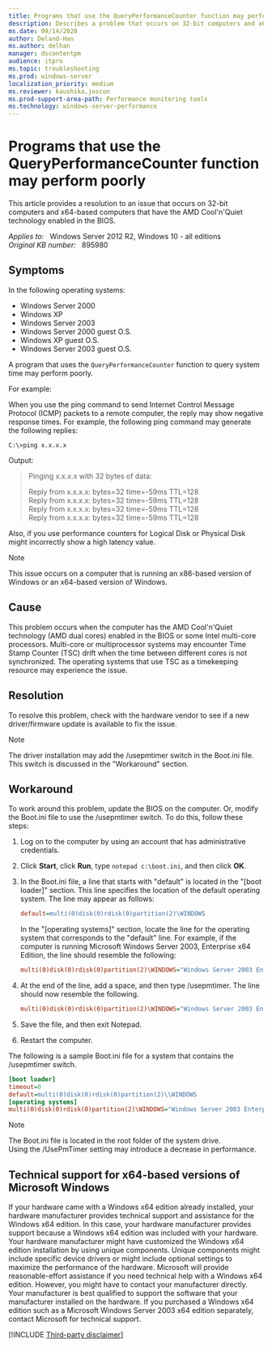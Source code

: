 ```yaml
---
title: Programs that use the QueryPerformanceCounter function may perform poorly
description: Describes a problem that occurs on 32-bit computers and x64-based computers that have the AMD Cool'n'Quiet technology enabled in the BIOS. Provides a resolution.
ms.date: 09/14/2020
author: Deland-Han
ms.author: delhan 
manager: dscontentpm
audience: itpro
ms.topic: troubleshooting
ms.prod: windows-server
localization_priority: medium
ms.reviewer: kaushika,joscon
ms.prod-support-area-path: Performance monitoring tools
ms.technology: windows-server-performance
---
```

# Programs that use the QueryPerformanceCounter function may perform poorly

This article provides a resolution to an issue that occurs on 32-bit computers and x64-based computers that have the AMD Cool'n'Quiet technology enabled in the BIOS.

_Applies to:_ &nbsp; Windows Server 2012 R2, Windows 10 - all editions  
_Original KB number:_ &nbsp; 895980

## Symptoms

In the following operating systems:

- Windows Server 2000
- Windows XP
- Windows Server 2003
- Windows Server 2000 guest O.S.
- Windows XP guest O.S.
- Windows Server 2003 guest O.S.

A program that uses the `QueryPerformanceCounter` function to query system time may perform poorly.

For example:

When you use the ping command to send Internet Control Message Protocol (ICMP) packets to a remote computer, the reply may show negative response times. For example, the following ping command may generate the following replies:

```console
C:\>ping x.x.x.x
```

Output:

> Pinging x.x.x.x with 32 bytes of data:
>
> Reply from x.x.x.x: bytes=32 time=-59ms TTL=128  
Reply from x.x.x.x: bytes=32 time=-59ms TTL=128  
Reply from x.x.x.x: bytes=32 time=-59ms TTL=128  
Reply from x.x.x.x: bytes=32 time=-59ms TTL=128

Also, if you use performance counters for Logical Disk or Physical Disk might incorrectly show a high latency value.

> [!NOTE]
> This issue occurs on a computer that is running an x86-based version of Windows or an x64-based version of Windows.

## Cause

This problem occurs when the computer has the AMD Cool'n'Quiet technology (AMD dual cores) enabled in the BIOS or some Intel multi-core processors. Multi-core or multiprocessor systems may encounter Time Stamp Counter (TSC) drift when the time between different cores is not synchronized. The operating systems that use TSC as a timekeeping resource may experience the issue.

## Resolution

To resolve this problem, check with the hardware vendor to see if a new driver/firmware update is available to fix the issue.

> [!NOTE]
> The driver installation may add the /usepmtimer switch in the Boot.ini file. This switch is discussed in the "Workaround" section.

## Workaround

To work around this problem, update the BIOS on the computer. Or, modify the Boot.ini file to use the /usepmtimer switch. To do this, follow these steps:

1. Log on to the computer by using an account that has administrative credentials.
2. Click **Start**, click **Run**, type `notepad c:\boot.ini`, and then click **OK**.
3. In the Boot.ini file, a line that starts with "default" is located in the "[boot loader]" section. This line specifies the location of the default operating system. The line may appear as follows:

    ```ini  
    default=multi(0)disk(0)rdisk(0)partition(2)\WINDOWS
    ```

    In the "[operating systems]" section, locate the line for the operating system that corresponds to the "default" line. For example, if the computer is running Microsoft Windows Server 2003, Enterprise x64 Edition, the line should resemble the following:

    ```ini  
    multi(0)disk(0)rdisk(0)partition(2)\WINDOWS="Windows Server 2003 Enterprise x64 Edition" /fastdetect /NoExecute=OptIn
    ```

4. At the end of the line, add a space, and then type /usepmtimer. The line should now resemble the following.

    ```ini  
    multi(0)disk(0)rdisk(0)partition(2)\WINDOWS="Windows Server 2003 Enterprise x64 Edition" /fastdetect /NoExecute=OptIn /usepmtimer
    ```

5. Save the file, and then exit Notepad.
6. Restart the computer.
  
The following is a sample Boot.ini file for a system that contains the /usepmtimer switch.

```ini  
[boot loader]  
timeout=0  
default=multi(0)disk(0)rdisk(0)partition(2)\\WINDOWS  
[operating systems]  
multi(0)disk(0)rdisk(0)partition(2)\WINDOWS="Windows Server 2003 Enterprise x64 Edition" /fastdetect /NoExecute=OptIn /usepmtimer
```

> [!NOTE]
> The Boot.ini file is located in the root folder of the system drive.  
Using the /UsePmTimer setting may introduce a decrease in performance.

## Technical support for x64-based versions of Microsoft Windows

If your hardware came with a Windows x64 edition already installed, your hardware manufacturer provides technical support and assistance for the Windows x64 edition. In this case, your hardware manufacturer provides support because a Windows x64 edition was included with your hardware. Your hardware manufacturer might have customized the Windows x64 edition installation by using unique components. Unique components might include specific device drivers or might include optional settings to maximize the performance of the hardware. Microsoft will provide reasonable-effort assistance if you need technical help with a Windows x64 edition. However, you might have to contact your manufacturer directly. Your manufacturer is best qualified to support the software that your manufacturer installed on the hardware. If you purchased a Windows x64 edition such as a Microsoft Windows Server 2003 x64 edition separately, contact Microsoft for technical support.

[!INCLUDE [Third-party disclaimer](../../includes/third-party-disclaimer.md)]